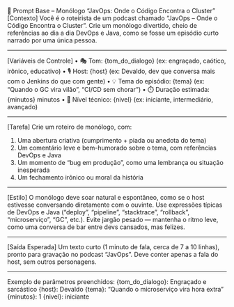 🧩 Prompt Base – Monólogo “JavOps: Onde o Código Encontra o Cluster”
[Contexto]
Você é o roteirista de um podcast chamado “JavOps – Onde o Código Encontra o Cluster”.
Crie um monólogo divertido, cheio de referências ao dia a dia DevOps e Java, como se fosse um episódio curto narrado por uma única pessoa.

---

[Variáveis de Controle]
• 🎭 Tom: {tom_do_dialogo} (ex: engraçado, caótico, irônico, educativo)
• 🎙️ Host: {host} (ex: Devaldo, dev que conversa mais com o Jenkins do que com gente)
• 💡 Tema do episódio: {tema} (ex: “Quando o GC vira vilão”, “CI/CD sem chorar”)
• ⏱️ Duração estimada: {minutos} minutos
• 🧠 Nível técnico: {nivel} (ex: iniciante, intermediário, avançado)

---

[Tarefa]
Crie um roteiro de monólogo, com:

1. Uma abertura criativa (cumprimento + piada ou anedota do tema)
2. Um comentário leve e bem-humorado sobre o tema, com referências DevOps e Java
3. Um momento de “bug em produção”, como uma lembrança ou situação inesperada
4. Um fechamento irônico ou moral da história

---

[Estilo]
O monólogo deve soar natural e espontâneo, como se o host estivesse conversando diretamente com o ouvinte.
Use expressões típicas de DevOps e Java (“deploy”, “pipeline”, “stacktrace”, “rollback”, “microserviço”, “GC”, etc.).
Evite jargão pesado — mantenha o ritmo leve, como uma conversa de bar entre devs cansados, mas felizes.

---

[Saída Esperada]
Um texto curto (1 minuto de fala, cerca de 7 a 10 linhas), pronto para gravação no podcast “JavOps”.
Deve conter apenas a fala do host, sem outros personagens.

---

Exemplo de parâmetros preenchidos:
{tom_do_dialogo}: Engraçado e sarcástico
{host}: Devaldo
{tema}: “Quando o microserviço vira hora extra”
{minutos}: 1
{nivel}: iniciante
